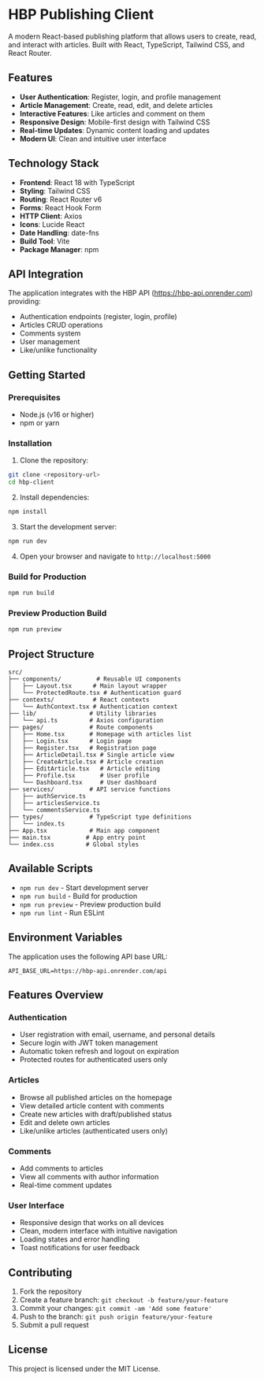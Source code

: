 # HBP Publishing Client

A modern React-based publishing platform that allows users to create, read, and interact with articles. Built with React, TypeScript, Tailwind CSS, and React Router.

## Features

- **User Authentication**: Register, login, and profile management
- **Article Management**: Create, read, edit, and delete articles
- **Interactive Features**: Like articles and comment on them
- **Responsive Design**: Mobile-first design with Tailwind CSS
- **Real-time Updates**: Dynamic content loading and updates
- **Modern UI**: Clean and intuitive user interface

## Technology Stack

- **Frontend**: React 18 with TypeScript
- **Styling**: Tailwind CSS
- **Routing**: React Router v6
- **Forms**: React Hook Form
- **HTTP Client**: Axios
- **Icons**: Lucide React
- **Date Handling**: date-fns
- **Build Tool**: Vite
- **Package Manager**: npm

## API Integration

The application integrates with the HBP API (https://hbp-api.onrender.com) providing:

- Authentication endpoints (register, login, profile)
- Articles CRUD operations
- Comments system
- User management
- Like/unlike functionality

## Getting Started

### Prerequisites

- Node.js (v16 or higher)
- npm or yarn

### Installation

1. Clone the repository:
```bash
git clone <repository-url>
cd hbp-client
```

2. Install dependencies:
```bash
npm install
```

3. Start the development server:
```bash
npm run dev
```

4. Open your browser and navigate to `http://localhost:5000`

### Build for Production

```bash
npm run build
```

### Preview Production Build

```bash
npm run preview
```

## Project Structure

```
src/
├── components/          # Reusable UI components
│   ├── Layout.tsx      # Main layout wrapper
│   └── ProtectedRoute.tsx # Authentication guard
├── contexts/           # React contexts
│   └── AuthContext.tsx # Authentication context
├── lib/               # Utility libraries
│   └── api.ts         # Axios configuration
├── pages/             # Route components
│   ├── Home.tsx       # Homepage with articles list
│   ├── Login.tsx      # Login page
│   ├── Register.tsx   # Registration page
│   ├── ArticleDetail.tsx # Single article view
│   ├── CreateArticle.tsx # Article creation
│   ├── EditArticle.tsx   # Article editing
│   ├── Profile.tsx       # User profile
│   └── Dashboard.tsx     # User dashboard
├── services/          # API service functions
│   ├── authService.ts
│   ├── articlesService.ts
│   └── commentsService.ts
├── types/             # TypeScript type definitions
│   └── index.ts
├── App.tsx            # Main app component
├── main.tsx          # App entry point
└── index.css         # Global styles
```

## Available Scripts

- `npm run dev` - Start development server
- `npm run build` - Build for production
- `npm run preview` - Preview production build
- `npm run lint` - Run ESLint

## Environment Variables

The application uses the following API base URL:
```
API_BASE_URL=https://hbp-api.onrender.com/api
```

## Features Overview

### Authentication
- User registration with email, username, and personal details
- Secure login with JWT token management
- Automatic token refresh and logout on expiration
- Protected routes for authenticated users only

### Articles
- Browse all published articles on the homepage
- View detailed article content with comments
- Create new articles with draft/published status
- Edit and delete own articles
- Like/unlike articles (authenticated users only)

### Comments
- Add comments to articles
- View all comments with author information
- Real-time comment updates

### User Interface
- Responsive design that works on all devices
- Clean, modern interface with intuitive navigation
- Loading states and error handling
- Toast notifications for user feedback

## Contributing

1. Fork the repository
2. Create a feature branch: `git checkout -b feature/your-feature`
3. Commit your changes: `git commit -am 'Add some feature'`
4. Push to the branch: `git push origin feature/your-feature`
5. Submit a pull request

## License

This project is licensed under the MIT License.
